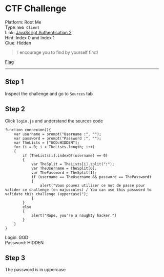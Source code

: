 # CTF Challenge

Platform: Root Me </br>
Type: `Web Client` </br>
Link: [JavaScript Authentication 2](https://www.root-me.org/en/Challenges/Web-Client/Javascript-Authentication-2) </br>
Hint: Index 0 and Index 1 </br>
Clue: Hidden </br>

> I encourage you to find by yourself first! </br>

[Flag](./passphrase.txt) </br>

---

## Step 1
Inspect the challenge and go to `Sources` tab </br>

## Step 2
Click `login.js` and understand the sources code </br>
```
function connexion(){
    var username = prompt("Username :", "");
    var password = prompt("Password :", "");
    var TheLists = ["GOD:HIDDEN"];
    for (i = 0; i < TheLists.length; i++)
    {
        if (TheLists[i].indexOf(username) == 0)
        {
            var TheSplit = TheLists[i].split(":");
            var TheUsername = TheSplit[0];
            var ThePassword = TheSplit[1];
            if (username == TheUsername && password == ThePassword)
            {
                alert("Vous pouvez utiliser ce mot de passe pour valider ce challenge (en majuscules) / You can use this password to validate this challenge (uppercase)");
            }
        }
        else
        {
            alert("Nope, you're a naughty hacker.")
        }
    }
}
```
Login: GOD </br>
Password: HIDDEN </br>

## Step 3
The password is in uppercase </br>
